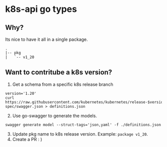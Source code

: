 # k8s-api go types

## Why?

Its nice to have it all in a single package.

```
.
|-- pkg
|   `-- v1_20
```

## Want to contritube a k8s version?

1. Get a schema from a specific k8s release branch 
```
version='1.20'
curl https://raw.githubusercontent.com/kubernetes/kubernetes/release-$version/api/openapi-spec/swagger.json > definitions.json
```
2. Use  go-swagger to generate the models.
```
swagger generate model --struct-tags='json,yaml' -f ./definitions.json
```
3. Update pkg name to k8s release version. Example: `package v1_20`.
4. Create a PR : )

